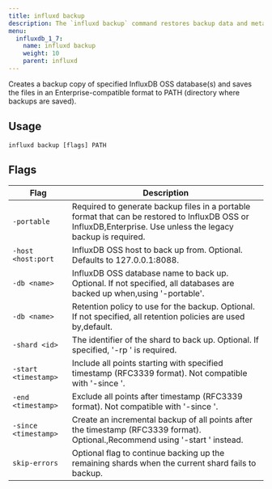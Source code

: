 ```yaml
---
title: influxd backup
description: The `influxd backup` command restores backup data and metadata from an InfluxDB backup directory.
menu:
  influxdb_1_7:
    name: influxd backup
    weight: 10
    parent: influxd
---
```


Creates a backup copy of specified InfluxDB OSS database(s) and saves the files in an Enterprise-compatible
format to PATH (directory where backups are saved).

## Usage
```
influxd backup [flags] PATH
```
## Flags

| Flag                 | Description                                                                                                                                                   |
|----------------------|---------------------------------------------------------------------------------------------------------------------------------------------------------------|
| `-portable`          | Required to generate backup files in a portable format that can be restored to InfluxDB OSS or InfluxDB,Enterprise. Use unless the legacy backup is required. |
| `-host <host:port`   | InfluxDB OSS host to back up from. Optional. Defaults to 127.0.0.1:8088.                                                                                      |
| `-db <name>`         | InfluxDB OSS database name to back up. Optional. If not specified, all databases are backed up when,using '-portable'.                                        |
| `-db <name>`         | Retention policy to use for the backup. Optional. If not specified, all retention policies are used by,default.                                               |
| `-shard <id>`        | The identifier of the shard to back up. Optional. If specified, '-rp ' is required.                                                                           |
| `-start <timestamp>` | Include all points starting with specified timestamp (RFC3339 format). Not compatible with '-since '.                                                         |
| `-end <timestamp>`   | Exclude all points after timestamp (RFC3339 format). Not compatible with '-since '.                                                                           |
| `-since <timestamp>` | Create an incremental backup of all points after the timestamp (RFC3339 format). Optional.,Recommend using '-start ' instead.                                 |
| `skip-errors`        | Optional flag to continue backing up the remaining shards when the current shard fails to backup.                                                             |

